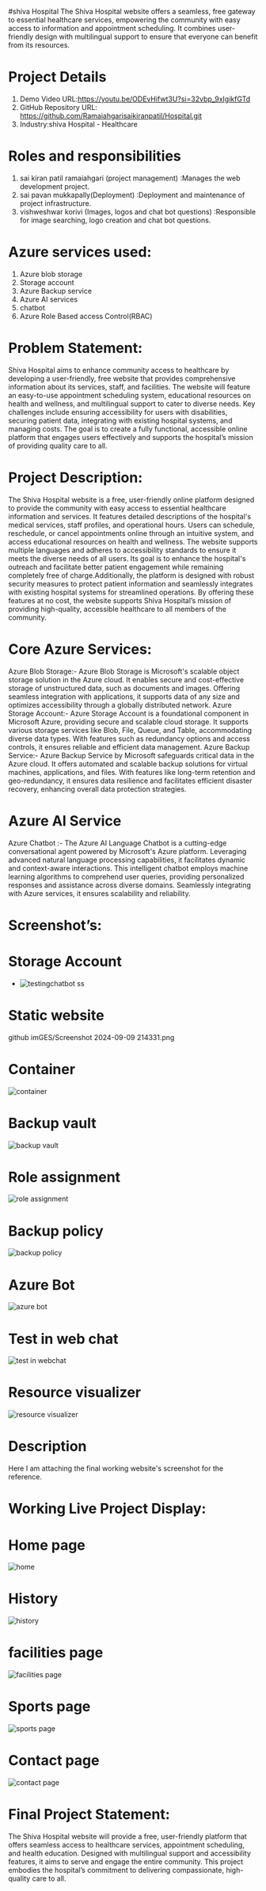 #shiva Hospital
The Shiva Hospital website offers a seamless, free gateway to essential healthcare services, empowering the community with easy access to information and appointment scheduling. It combines user-friendly design with multilingual support to ensure that everyone can benefit from its resources.

# Project Details
1. Demo Video URL:https://youtu.be/ODEvHifwt3U?si=32vbp_9xIgikfGTd
2. GitHub Repository URL: https://github.com/Ramaiahgarisaikiranpatil/Hospital.git
3. Industry:shiva Hospital - Healthcare
# Roles and responsibilities
1. sai kiran patil ramaiahgari (project management) :Manages the web development project.
2. sai pavan mukkapally(Deployment) :Deployment and maintenance of project infrastructure.
3. vishweshwar korivi (Images, logos and chat bot questions) :Responsible for image searching, logo creation and chat bot questions.
# Azure services used:
1. Azure blob storage
2. Storage account
3. Azure Backup service
4. Azure AI services
5. chatbot
6. Azure Role Based access Control(RBAC)
# Problem Statement:
Shiva Hospital aims to enhance community access to healthcare by developing a user-friendly, free website that provides comprehensive information about its services, staff, and facilities. The website will feature an easy-to-use appointment scheduling system, educational resources on health and wellness, and multilingual support to cater to diverse needs. Key challenges include ensuring accessibility for users with disabilities, securing patient data, integrating with existing hospital systems, and managing costs. The goal is to create a fully functional, accessible online platform that engages users effectively and supports the hospital’s mission of providing quality care to all.

# Project Description:
The Shiva Hospital website is a free, user-friendly online platform designed to provide the community with easy access to essential healthcare information and services. It features detailed descriptions of the hospital's medical services, staff profiles, and operational hours. Users can schedule, reschedule, or cancel appointments online through an intuitive system, and access educational resources on health and wellness. The website supports multiple languages and adheres to accessibility standards to ensure it meets the diverse needs of all users. Its goal is to enhance the hospital's outreach and facilitate better patient engagement while remaining completely free of charge.Additionally, the platform is designed with robust security measures to protect patient information and seamlessly integrates with existing hospital systems for streamlined operations. By offering these features at no cost, the website supports Shiva Hospital’s mission of providing high-quality, accessible healthcare to all members of the community.
# Core Azure Services:
Azure Blob Storage:- Azure Blob Storage is Microsoft's scalable object storage solution in the Azure cloud. It enables secure and cost-effective storage of unstructured data, such as documents and images. Offering seamless integration with applications, it supports data of any size and optimizes accessibility through a globally distributed network. 
Azure Storage Account:- Azure Storage Account is a foundational component in Microsoft Azure, providing secure and scalable cloud storage. It supports various storage services like Blob, File, Queue, and Table, accommodating diverse data types. With features such as redundancy options and access controls, it ensures reliable and efficient data management. 
Azure Backup Service:- Azure Backup Service by Microsoft safeguards critical data in the Azure cloud. It offers automated and scalable backup solutions for virtual machines, applications, and files. With features like long-term retention and geo-redundancy, it ensures data resilience and facilitates efficient disaster recovery, enhancing overall data protection strategies.
# Azure AI Service
Azure Chatbot :- The Azure AI Language Chatbot is a cutting-edge conversational agent powered by Microsoft's Azure platform. Leveraging advanced natural language processing capabilities, it facilitates dynamic and context-aware interactions. This intelligent chatbot employs machine learning algorithms to comprehend user queries, providing personalized responses and assistance across diverse domains. Seamlessly integrating with Azure services, it ensures scalability and reliability.

# Screenshot’s:
# Storage Account
- ![testingchatbot ss](./gitimages./testingchatbot.png)

# Static website
github imGES/Screenshot 2024-09-09 214331.png

# Container
![container](https://github.com/kbjtushar/victory-vault/assets/161484157/19f2d0fd-5644-4d1f-a0b1-89d29e8d3d50)

# Backup vault
![backup vault](https://github.com/kbjtushar/victory-vault/assets/161484157/e56b7a6e-cf95-486a-a5aa-3c026f4180ad)

# Role assignment
![role assignment](https://github.com/kbjtushar/victory-vault/assets/161484157/c54ab63f-4312-4da5-b539-6238efd5e78e)

# Backup policy
![backup policy](https://github.com/kbjtushar/victory-vault/assets/161484157/68ec0412-5147-4a88-8b5d-20a31b409d5a)

# Azure Bot
![azure bot](https://github.com/kbjtushar/victory-vault/assets/161484157/47d6968c-91cd-4e87-b523-2dc2e430e69d)

# Test in web chat
![test in webchat](https://github.com/kbjtushar/victory-vault/assets/161484157/9219a2df-5b27-426a-9fdb-4cad13cc2be6)

# Resource visualizer
![resource visualizer](https://github.com/kbjtushar/victory-vault/assets/161484157/9ae82a6f-3e6e-4a8c-945e-0a6bc8ef47ed)

# Description
Here I am attaching the final working website's screenshot for the reference.

# Working Live Project Display:
# Home page
![home](https://github.com/kbjtushar/victory-vault/assets/161484157/f8fc6c8a-5392-4c4c-b8af-3a07a631f7af)

# History
![history](https://github.com/kbjtushar/victory-vault/assets/161484157/91758bdf-8954-48c7-9f38-d15d1345a117)

# facilities page
![facilities page](https://github.com/kbjtushar/victory-vault/assets/161484157/23f633c8-bb4d-4006-b356-a78d96ca7bb7)

# Sports page
![sports page](https://github.com/kbjtushar/victory-vault/assets/161484157/edc7c16d-27eb-463b-a212-779fd165d9aa)

# Contact page
![contact page](https://github.com/kbjtushar/victory-vault/assets/161484157/3ae8ede2-15e0-43d2-a1de-8235b50dcf6a)

# Final Project Statement:
The Shiva Hospital website will provide a free, user-friendly platform that offers seamless access to healthcare services, appointment scheduling, and health education. Designed with multilingual support and accessibility features, it aims to serve and engage the entire community. This project embodies the hospital’s commitment to delivering compassionate, high-quality care to all.





